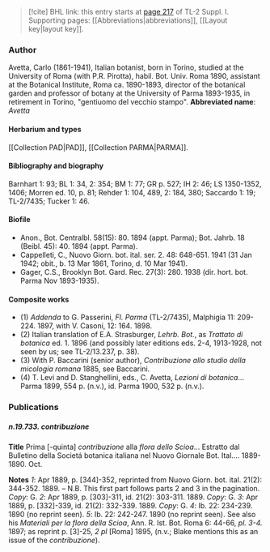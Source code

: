 > [!cite] BHL link: this entry starts at [page 217](https://www.biodiversitylibrary.org/page/33264944) of TL-2 Suppl. I.
> Supporting pages: [[Abbreviations|abbreviations]], [[Layout key|layout key]].

### Author

Avetta, Carlo (1861-1941), Italian botanist, born in Torino, studied at the University of Roma (with P.R. Pirotta), habil. Bot. Univ. Roma 1890, assistant at the Botanical Institute, Roma ca. 1890-1893, director of the botanical garden and professor of botany at the University of Parma 1893-1935, in retirement in Torino, "gentiuomo del vecchio stampo". 
**Abbreviated name**: *Avetta*

#### Herbarium and types

[[Collection PAD|PAD]], [[Collection PARMA|PARMA]].

#### Bibliography and biography

Barnhart 1: 93; BL 1: 34, 2: 354; BM 1: 77; GR p. 527; IH 2: 46; LS 1350-1352, 1406; Morren ed. 10, p. 81; Rehder 1: 104, 489, 2: 184, 380; Saccardo 1: 19; TL-2/7435; Tucker 1: 46.

#### Biofile

- Anon., Bot. Centralbl. 58(15): 80. 1894 (appt. Parma); Bot. Jahrb. 18 (Beibl. 45): 40. 1894 (appt. Parma).
- Cappelleti, C., Nuovo Giorn. bot. ital. ser. 2. 48: 648-651. 1941 (31 Jan 1942; obit., b. 13 Mar 1861, Torino, d. 10 Mar 1941).
- Gager, C.S., Brooklyn Bot. Gard. Rec. 27(3): 280. 1938 (dir. hort. bot. Parma Nov 1893-1935).

#### Composite works

- (1) *Addenda* to G. Passerini, *Fl. Parma* (TL-2/7435), Malphigia 11: 209-224. 1897, with V. Casoni, 12: 164. 1898.
- (2) Italian translation of E.A. Strasburger, *Lehrb. Bot.*, as *Trattato di botanica* ed. 1. 1896 (and possibly later editions eds. 2-4, 1913-1928, not seen by us; see TL-2/13.237, p. 38).
- (3) With P. Baccarini (senior author), *Contribuzione allo studio della micologia romana* 1885, see Baccarini.
- (4) T. Levi and D. Stanghellini, eds., C. Avetta, *Lezioni di botanica*... Parma 1899, 554 p.
(n.v.), id. Parma 1900, 532 p. (n.v.).

### Publications

##### n.19.733. contribuzione

**Title**
Prima \[-quinta\] *contribuzione* alla *flora dello Scioa*... Estratto dal Bulletino della Societá botanica italiana nel Nuovo Giornale Bot. Ital.... 1889-1890. Oct.

**Notes**
*1*: Apr 1889, p. \[344\]-352, reprinted from Nuovo Giorn. bot. ital. 21(2): 344-352. 1889. – N.B. This first part follows parts 2 and 3 in the pagination. *Copy*: G.
*2*: Apr 1889, p. \[303\]-311, id. 21(2): 303-311. 1889. *Copy*: G.
*3*: Apr 1889, p. \[332\]-339, id. 21(2): 332-339. 1889. *Copy*: G.
*4*: Ib. 22: 234-239. 1890 (no reprint seen).
*5*: Ib. 22: 242-247. 1890 (no reprint seen).
See also his *Materiali per la flora della Scioa*, Ann. R. Ist. Bot. Roma 6: 44-66, *pl. 3-4.* 1897; as reprint p. \[3\]-25, *2 pl* \[Roma\] 1895, (n.v.; Blake mentions this as an issue of the *contribuzione*).

